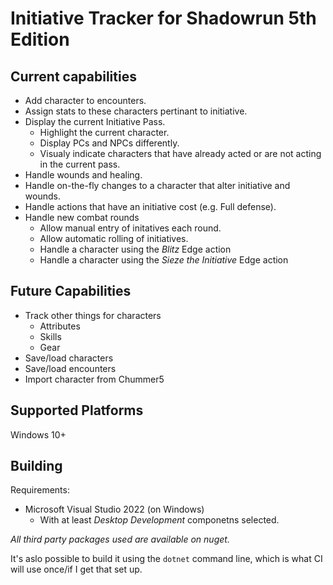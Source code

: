 # Initiative Tracker for Shadowrun 5th Edition

## Current capabilities
- Add character to encounters.
- Assign stats to these characters pertinant to initiative.
- Display the current Initiative Pass.
  - Highlight the current character.
  - Display PCs and NPCs differently.
  - Visualy indicate characters that have already acted or are not acting in the current pass.
- Handle wounds and healing.
- Handle on-the-fly changes to a character that alter initiative and wounds.
- Handle actions that have an initiative cost (e.g. Full defense).
- Handle new combat rounds
  - Allow manual entry of initatives each round.
  - Allow automatic rolling of initiatives.
  - Handle a character using the _Blitz_ Edge action
  - Handle a character using the _Sieze the Initiative_ Edge action

## Future Capabilities
- Track other things for characters
  - Attributes
  - Skills
  - Gear
- Save/load characters
- Save/load encounters
- Import character from Chummer5

## Supported Platforms

Windows 10+

## Building
Requirements:
- Microsoft Visual Studio 2022 (on Windows)
  - With at least _Desktop Development_ componetns selected.

_All third party packages used are available on nuget._

It's aslo possible to build it using the `dotnet` command line, which is what CI will use once/if I get that set up.
